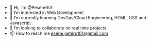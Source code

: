 - 👋 Hi, I’m @Pesene101
- 👀 I’m interested in Web Development 
- 🌱 I’m currently learning DevOps/Cloud Engineering, HTML, CSS and Javascript 
- 💞️ I’m looking to collaborate on real time projects 
- 📫 How to reach me esene.peters101@gmail.com 

<!---
Contact me for more information 
--->
